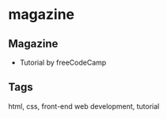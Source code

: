 # magazine

## Magazine
- Tutorial by freeCodeCamp

## Tags
html, css, front-end web development, tutorial
